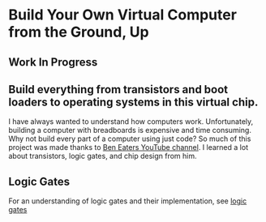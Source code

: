# Build Your Own Virtual Computer from the Ground, Up
## Work In Progress

## Build everything from transistors and boot loaders to operating systems in this virtual chip.

I have always wanted to understand how computers work. Unfortunately, building a computer with breadboards is expensive and time consuming. Why not build every part of a computer using just code? So much of this project was made thanks to [Ben Eaters YouTube channel](https://www.youtube.com/channel/UCS0N5baNlQWJCUrhCEo8WlA). I learned a lot about transistors, logic gates, and chip design from him.

## Logic Gates
For an understanding of logic gates and their implementation, see [logic gates](logic-gates/README.md)
